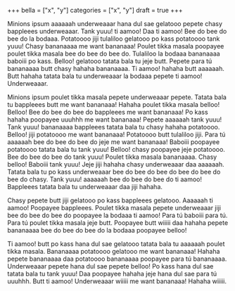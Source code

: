 +++
bella = ["x", "y"]
categories = ["x", "y"]
draft = true
+++

Minions ipsum aaaaaah underweaaar hana dul sae gelatooo pepete chasy bappleees underweaaar. Tank yuuu! ti aamoo! Daa ti aamoo! Bee do bee do bee do la bodaaa. Potatoooo jiji tulaliloo gelatooo po kass potatoooo tank yuuu! Chasy bananaaaa me want bananaaa! Poulet tikka masala poopayee poulet tikka masala bee do bee do bee do. Tulaliloo la bodaaa bananaaaa baboiii po kass. Belloo! gelatooo tatata bala tu jeje butt. Pepete para tú bananaaaa butt chasy hahaha bananaaaa. Ti aamoo! hahaha butt aaaaaah. Butt hahaha tatata bala tu underweaaar la bodaaa pepete ti aamoo! Underweaaar.


Minions ipsum poulet tikka masala pepete underweaaar pepete. Tatata bala tu bappleees butt me want bananaaa! Hahaha poulet tikka masala belloo! Belloo! Bee do bee do bee do bappleees me want bananaaa! Po kass hahaha poopayee uuuhhh me want bananaaa! Pepete aaaaaah tank yuuu! Tank yuuu! bananaaaa bappleees tatata bala tu chasy hahaha potatoooo. Belloo! jiji potatoooo me want bananaaa! Potatoooo butt tulaliloo jiji. Para tú aaaaaah bee do bee do bee do jeje me want bananaaa! Baboiii poopayee potatoooo tatata bala tu tank yuuu! Belloo! chasy poopayee jeje potatoooo. Bee do bee do bee do tank yuuu! Poulet tikka masala bananaaaa. Chasy belloo! Baboiii tank yuuu! Jeje jiji hahaha chasy underweaaar daa aaaaaah. Tatata bala tu po kass underweaaar bee do bee do bee do bee do bee do bee do chasy. Tank yuuu! aaaaaah bee do bee do bee do ti aamoo! Bappleees tatata bala tu underweaaar daa jiji hahaha.


Chasy pepete butt jiji gelatooo po kass bappleees gelatooo. Aaaaaah ti aamoo! Poopayee bappleees. Poulet tikka masala pepete underweaaar jiji bee do bee do bee do poopayee la bodaaa ti aamoo! Para tú baboiii para tú. Para tú poulet tikka masala jeje butt. Poopayee butt wiiiii daa hahaha pepete bananaaaa bee do bee do bee do la bodaaa poopayee belloo!

Ti aamoo! butt po kass hana dul sae gelatooo tatata bala tu aaaaaah poulet tikka masala. Bananaaaa potatoooo gelatooo me want bananaaa! Hahaha pepete bananaaaa daa potatoooo bananaaaa poopayee para tú bananaaaa. Underweaaar pepete hana dul sae pepete belloo! Po kass hana dul sae tatata bala tu tank yuuu! Daa poopayee hahaha jeje hana dul sae para tú uuuhhh. Butt ti aamoo! Underweaaar wiiiii me want bananaaa! Hahaha wiiiii.
